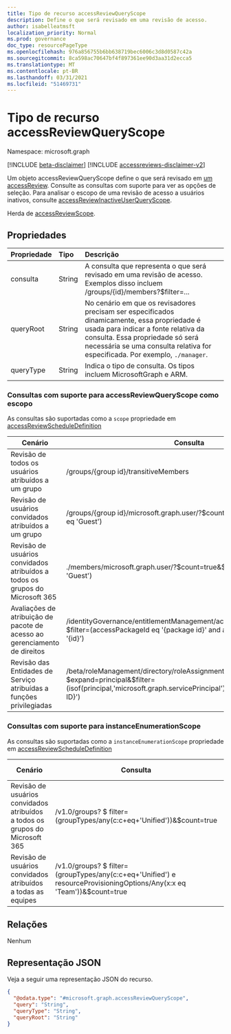 ```yaml
---
title: Tipo de recurso accessReviewQueryScope
description: Define o que será revisado em uma revisão de acesso.
author: isabelleatmsft
localization_priority: Normal
ms.prod: governance
doc_type: resourcePageType
ms.openlocfilehash: 976a856755b6bb638719bec6006c3d8d0587c42a
ms.sourcegitcommit: 8ca598ac70647bf4f897361ee90d3aa31d2ecca5
ms.translationtype: MT
ms.contentlocale: pt-BR
ms.lasthandoff: 03/31/2021
ms.locfileid: "51469731"
---
```

# <a name="accessreviewqueryscope-resource-type"></a>Tipo de recurso accessReviewQueryScope

Namespace: microsoft.graph

[!INCLUDE [beta-disclaimer](../../includes/beta-disclaimer.md)]
[!INCLUDE [accessreviews-disclaimer-v2](../../includes/accessreviews-disclaimer-v2.md)]

Um objeto accessReviewQueryScope define o que será revisado em [um accessReview](../resources/accessreviewsv2-root.md). Consulte as consultas com suporte para ver as opções de seleção. Para analisar o escopo de uma revisão de acesso a usuários inativos, consulte [accessReviewInactiveUserQueryScope](../resources/accessreviewinactiveusersqueryscope.md). 

Herda de [accessReviewScope](../resources/accessreviewscope.md).

## <a name="properties"></a>Propriedades
|Propriedade|Tipo|Descrição|
|:---|:---|:---|
|consulta|String|A consulta que representa o que será revisado em uma revisão de acesso. Exemplos disso incluem /groups/{id}/members?$filter=...|
|queryRoot|String|No cenário em que os revisadores precisam ser especificados dinamicamente, essa propriedade é usada para indicar a fonte relativa da consulta. Essa propriedade só será necessária se uma consulta relativa for especificada. Por exemplo, `./manager`.|
|queryType|String|Indica o tipo de consulta. Os tipos incluem MicrosoftGraph e ARM.|

### <a name="supported-queries-for-accessreviewqueryscope-as-scope"></a>Consultas com suporte para accessReviewQueryScope como escopo
As consultas são suportadas como a `scope` propriedade em [accessReviewScheduleDefinition](accessreviewscheduledefinition.md)

|Cenário| Consulta | Comentários adicionais |
|--|--|-- |
| Revisão de todos os usuários atribuídos a um grupo | /groups/{group id}/transitiveMembers ||
| Revisão de usuários convidados atribuídos a um grupo | /groups/{group id}/microsoft.graph.user/?$count=true&$filter=(userType eq 'Guest') ||
| Revisão de usuários convidados atribuídos a todos os grupos do Microsoft 365 | ./members/microsoft.graph.user/?$count=true&$filter=(userType eq 'Guest') | Observe que a instância correspondenteEnumerationScope também deve ser passada para accessReviewScheduleDefinition. Consulte a tabela abaixo para consulta instanceEnumerationScope. |
| Avaliações de atribuição de pacote de acesso ao gerenciamento de direitos | /identityGovernance/entitlementManagement/accessPackageAssignments?$filter=(accessPackageId eq '{package id}' and assignmentPolicyId eq '{id}')| Observe que somente READ é suportado para Avaliações de Atribuição de Pacote do Access|
| Revisão das Entidades de Serviço atribuídas a funções privilegiadas | /beta/roleManagement/directory/roleAssignmentScheduleInstances?$expand=principal&$filter=(isof(principal,'microsoft.graph.servicePrincipal') e roleDefinitionId eq '{role ID}') | |

### <a name="supported-queries-for-instanceenumerationscope"></a>Consultas com suporte para instanceEnumerationScope 
As consultas são suportadas como a `instanceEnumerationScope` propriedade em [accessReviewScheduleDefinition](accessreviewscheduledefinition.md)

|Cenário| Consulta | Comentários adicionais |
|--|--|--|
|  Revisão de usuários convidados atribuídos a todos os grupos do Microsoft 365| /v1.0/groups? \$ filter=(groupTypes/any(c:c+eq+'Unified'))&$count=true | Observe que o escopo correspondente também deve ser passado junto com isso|
| Revisão de usuários convidados atribuídos a todas as equipes | /v1.0/groups? \$ filter=(groupTypes/any(c:c+eq+'Unified') e resourceProvisioningOptions/Any(x:x eq 'Team'))&$count=true | Observe que o escopo correspondente também deve ser passado junto com isso|

## <a name="relationships"></a>Relações
Nenhum

## <a name="json-representation"></a>Representação JSON
Veja a seguir uma representação JSON do recurso.
<!-- {
  "blockType": "resource",
  "@odata.type": "microsoft.graph.accessReviewQueryScope"
}
-->
``` json
{
  "@odata.type": "#microsoft.graph.accessReviewQueryScope",
  "query": "String",
  "queryType": "String",
  "queryRoot": "String"
}
```
